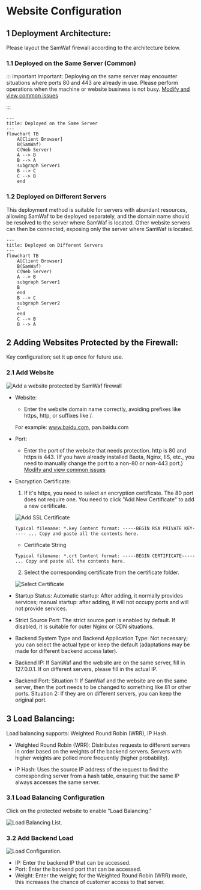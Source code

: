 
# Website Configuration

## 1 Deployment Architecture:
Please layout the SamWaf firewall according to the architecture below.

### 1.1 Deployed on the Same Server (Common)
::: important
Important: Deploying on the same server may encounter situations where ports 80 and 443 are already in use. Please perform operations when the machine or website business is not busy. [Modify and view common issues](./Question.md#_1-端口80-被占用情况)

:::

```mermaid
---
title: Deployed on the Same Server
---
flowchart TB
    A[Client Browser]
	B(SamWaf)
	C(Web Server)
	A --> B  
	B --> A
	subgraph Server1
    B --> C
    C --> B
    end
```

### 1.2 Deployed on Different Servers
This deployment method is suitable for servers with abundant resources, allowing SamWaf to be deployed separately, and the domain name should be resolved to the server where SamWaf is located. Other website servers can then be connected, exposing only the server where SamWaf is located.

```mermaid
---
title: Deployed on Different Servers
---
flowchart TB
    A[Client Browser]
	B(SamWaf)
	C(Web Server)
	A --> B  
	subgraph Server1
    B 
    end  
	B --> C
	subgraph Server2 
    C
    end
	C --> B
	B --> A 
```

## 2 Adding Websites Protected by the Firewall:

Key configuration; set it up once for future use.

### 2.1 Add Website
![Add a website protected by SamWaf firewall](/images/add_host.png)
- Website:
    - Enter the website domain name correctly, avoiding prefixes like https, http, or suffixes like /.
    
	For example: www.baidu.com, pan.baidu.com
	
- Port:
    - Enter the port of the website that needs protection.
	http is 80 and https is 443. (If you have already installed Baota, Nginx, IIS, etc., you need to manually change the port to a non-80 or non-443 port.) [Modify and view common issues](./Question.md#_1-端口80-被占用情况) 
- Encryption Certificate:
    1. If it's https, you need to select an encryption certificate. The 80 port does not require one.
	You need to click "Add New Certificate" to add a new certificate.
	
	![Add SSL Certificate](/images/add_ssl.png)
	```
	Typical filename: *.key Content format: -----BEGIN RSA PRIVATE KEY----- ... Copy and paste all the contents here.
	```
	- Certificate String
	```
	Typical filename: *.crt Content format: -----BEGIN CERTIFICATE----- ... Copy and paste all the contents here.
	```
	
	2. Select the corresponding certificate from the certificate folder.

     ![Select Certificate](/images/add_host_select_ssl.png)
	
- Startup Status:
	Automatic startup: After adding, it normally provides services; manual startup: after adding, it will not occupy ports and will not provide services.

- Strict Source Port:
    The strict source port is enabled by default. If disabled, it is suitable for outer Nginx or CDN situations.
	
- Backend System Type and Backend Application Type:
     Not necessary; you can select the actual type or keep the default (adaptations may be made for different backend access later).
 
- Backend IP:
     If SamWaf and the website are on the same server, fill in 127.0.0.1. If on different servers, please fill in the actual IP.	
- Backend Port:
     Situation 1: If SamWaf and the website are on the same server, then the port needs to be changed to something like 81 or other ports. Situation 2: If they are on different servers, you can keep the original port.
	
## 3 Load Balancing:
Load balancing supports: Weighted Round Robin (WRR), IP Hash.
 
- Weighted Round Robin (WRR): Distributes requests to different servers in order based on the weights of the backend servers. Servers with higher weights are polled more frequently (higher probability).

- IP Hash: Uses the source IP address of the request to find the corresponding server from a hash table, ensuring that the same IP always accesses the same server.

### 3.1 Load Balancing Configuration
Click on the protected website to enable "Load Balancing."

![Load Balancing List](/images/loadbalanceindex.png).

### 3.2 Add Backend Load
![Load Configuration](/images/loadbalance_edit.png).

- IP: Enter the backend IP that can be accessed.
- Port: Enter the backend port that can be accessed.
- Weight: Enter the weight; for the Weighted Round Robin (WRR) mode, this increases the chance of customer access to that server.
 